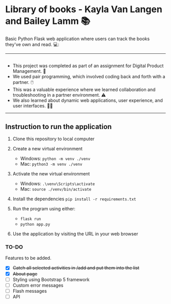 # Library of books - Kayla Van Langen and Bailey Lamm :books:
  
Basic Python Flask web application where users can track the books they've own and read. 💻:

---
## 
- This project was completed as part of an assignment for Digital Product Management. 🏫
- We used pair programming, which involved coding back and forth with a partner. 🖱️
- This was a valuable experience where we learned collaboration and troubleshooting in a partner environment. ⚠️
- We also learned about dynamic web applications, user experience, and user interfaces. 👩‍💻


---
## Instruction to run the application  

1. Clone this repository to local computer

2. Create a new virtual environment

   - Windows: `python -m venv ./venv`
   - Mac: `python3 -m venv ./venv`

3. Activate the new virtual environment

   - Windows: `.\venv\Scripts\activate`
   - Mac: `source ./venv/bin/activate`

4. Install the dependencies `pip install -r requirements.txt`

5. Run the program using either:

   - `flask run`
   - `python app.py`

6. Use the application by visiting the URL in your web browser

### TO-DO  
Features to be added.  

- [x] ~~Catch all selected activities in /add and put them into the list~~
- [x] ~~About page~~
- [ ] Styling using Bootstrap 5 framework
- [ ] Custom error messages
- [ ] Flash messages
- [ ] API
